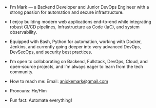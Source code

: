 - I’m Mark — a Backend Developer and Junior DevOps Engineer with a strong passion for automation and secure infrastructure.

- I enjoy building modern web applications end-to-end while integrating robust CI/CD pipelines, Infrastructure as Code (IaC), and system observability.

- Equipped with Bash, Python for automation, working with Docker, Jenkins, and currently going deeper into very advanced DevOps, DevSecOps, and security best practices.

-  I’m open to collaborating on Backend, Fullstack, DevOps, Cloud, and open-source projects, and I’m always eager to learn from the tech community.

-  How to reach me:
Email: aniokemark@gmail.com

- Pronouns: He/Him

-  Fun fact: Automate everything!

<!---
codest40/codest40 is a ✨ special ✨ repository because its `README.md` (this file) appears on your GitHub profile.
You can click the Preview link to take a look at your changes.
--->
